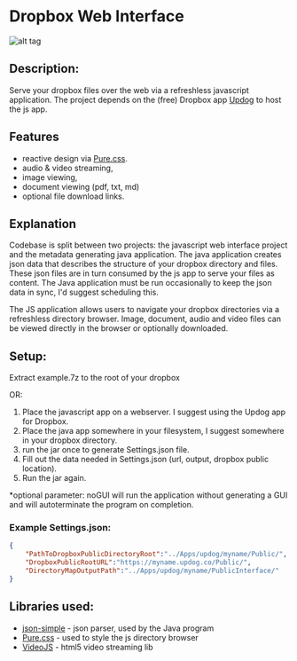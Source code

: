 # Dropbox Web Interface
![alt tag](http://jfcameron.github.io/Images/WebInterface_DirectoryExplorer/Big.png "")

## Description:
Serve your dropbox files over the web via a refreshless javascript application.
The project depends on the (free) Dropbox app [Updog](https://updog.co/) to host the js app.

## Features
* reactive design via [Pure.css](https://purecss.io/).
* audio & video streaming, 
* image viewing, 
* document viewing (pdf, txt, md) 
* optional file download links.

## Explanation
Codebase is split between two projects: the javascript web interface project and the metadata generating java application. The java application creates json data that describes the structure of your dropbox directory and files. These json files are in turn consumed by the js app to serve your files as content. The Java application must be run occasionally to keep the json data in sync, I'd suggest scheduling this.

The JS application allows users to navigate your dropbox directories via a refreshless directory browser. Image, document, audio and video files can be viewed directly in the browser or optionally downloaded.

## Setup:
Extract example.7z to the root of your dropbox 

OR:

1. Place the javascript app on a webserver. I suggest using the Updog app for Dropbox.
2. Place the java app somewhere in your filesystem, I suggest somewhere in your dropbox directory.
3. run the jar once to generate Settings.json file.
4. Fill out the data needed in Settings.json (url, output, dropbox public location).
5. Run the jar again.

*optional parameter: noGUI will run the application without generating a GUI and will autoterminate the program on completion.

### Example Settings.json:
```JSON
{
    "PathToDropboxPublicDirectoryRoot":"../Apps/updog/myname/Public/",
    "DropboxPublicRootURL":"https://myname.updog.co/Public/",
    "DirectoryMapOutputPath":"../Apps/updog/myname/PublicInterface/"
}
```

## Libraries used:
* [json-simple](https://github.com/fangyidong/json-simple) - json parser, used by the Java program
* [Pure.css](https://purecss.io/) - used to style the js directory browser
* [VideoJS](http://videojs.com/) - html5 video streaming lib
